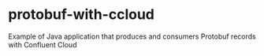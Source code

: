# protobuf-with-ccloud
Example of Java application that produces and consumers Protobuf records with Confluent Cloud
